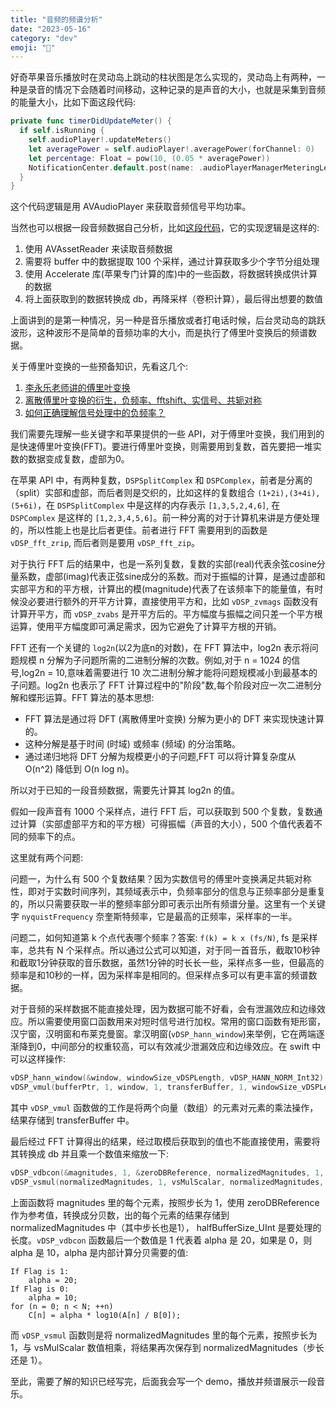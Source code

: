 ```yaml
---
title: "音频的频谱分析"
date: "2023-05-16"
category: "dev"
emoji: "🎼"
---
```


好奇苹果音乐播放时在灵动岛上跳动的柱状图是怎么实现的，灵动岛上有两种，一种是录音的情况下会随着时间移动，这种记录的是声音的大小，也就是采集到音频的能量大小，比如下面这段代码:

```swift
private func timerDidUpdateMeter() {
  if self.isRunning {
    self.audioPlayer!.updateMeters()
    let averagePower = self.audioPlayer!.averagePower(forChannel: 0)
    let percentage: Float = pow(10, (0.05 * averagePower))
    NotificationCenter.default.post(name: .audioPlayerManagerMeteringLevelDidUpdateNotification, object: self, userInfo: [audioPercentageUserInfoKey: percentage])
  }
}
```

这个代码逻辑是用 AVAudioPlayer 来获取音频信号平均功率。

当然也可以根据一段音频数据自己分析，比如[这段代码](https://github.com/bastienFalcou/SoundWave/blob/master/SoundWave/Classes/AudioContext.swift#L56)，它的实现逻辑是这样的:

1. 使用 AVAssetReader 来读取音频数据
2. 需要将 buffer 中的数据提取 100 个采样，通过计算获取多少个字节分组处理
3. 使用 Accelerate 库(苹果专门计算的库)中的一些函数，将数据转换成供计算的数据
4. 将上面获取到的数据转换成 db，再降采样（卷积计算），最后得出想要的数值

上面讲到的是第一种情况，另一种是音乐播放或者打电话时候，后台灵动岛的跳跃波形，这种波形不是简单的音频功率的大小，而是执行了傅里叶变换后的频谱数据。

关于傅里叶变换的一些预备知识，先看这几个:

1. [李永乐老师讲的傅里叶变换](https://youtu.be/0LuyxzqI3Hk?si=-bV6ThLQFU7jZmNQ)
2. [离散傅里叶变换的衍生，负频率、fftshift、实信号、共轭对称](https://zhuanlan.zhihu.com/p/376254750?utm_id=0)
3. [如何正确理解信号处理中的负频率？](https://www.zhihu.com/question/24391035)

我们需要先理解一些关键字和苹果提供的一些 API，对于傅里叶变换，我们用到的是快速傅里叶变换(FFT)。要进行傅里叶变换，则需要用到复数，首先要把一堆实数的数据变成复数，虚部为0。

在苹果 API 中，有两种复数，`DSPSplitComplex` 和 `DSPComplex`，前者是分离的（split）实部和虚部，而后者则是交织的，比如这样的复数组合 `(1+2i),(3+4i),(5+6i)`，在 `DSPSplitComplex` 中是这样的内存表示 `[1,3,5,2,4,6]`, 在 `DSPComplex` 是这样的 `[1,2,3,4,5,6]`。前一种分离的对于计算机来讲是方便处理的，所以性能上也是比后者更佳。前者进行 FFT 需要用到的函数是 `vDSP_fft_zrip`, 而后者则是要用 `vDSP_fft_zip`。

对于执行 FFT 后的结果中，也是一系列复数，复数的实部(real)代表余弦cosine分量系数，虚部(imag)代表正弦sine成分的系数。而对于振幅的计算，是通过虚部和实部平方和的平方根，计算出的模(magnitude)代表了在该频率下的能量值，有时候没必要进行额外的开平方计算，直接使用平方和，比如 `vDSP_zvmags` 函数没有计算开平方，而 `vDSP_zvabs` 是开平方后的。平方幅度与振幅之间只差一个平方根运算，使用平方幅度即可满足需求，因为它避免了计算平方根的开销。

FFT 还有一个关键的 `log2n`(以2为底n的对数)，在 FFT 算法中，log2n 表示将问题规模 n 分解为子问题所需的二进制分解的次数。例如,对于 n = 1024 的信号,log2n = 10,意味着需要进行 10 次二进制分解才能将问题规模减小到最基本的子问题。log2n 也表示了 FFT 计算过程中的"阶段"数,每个阶段对应一次二进制分解和蝶形运算。FFT 算法的基本思想:

- FFT 算法是通过将 DFT (离散傅里叶变换) 分解为更小的 DFT 来实现快速计算的。
- 这种分解是基于时间 (时域) 或频率 (频域) 的分治策略。
- 通过递归地将 DFT 分解为规模更小的子问题,FFT 可以将计算复杂度从 O(n^2) 降低到 O(n log n)。

所以对于已知的一段音频数据，需要先计算其 log2n 的值。

假如一段声音有 1000 个采样点，进行 FFT 后，可以获取到 500 个复数，复数通过计算（实部虚部平方和的平方根）可得振幅（声音的大小），500 个值代表着不同的频率下的点。

这里就有两个问题:

问题一，为什么有 500 个复数结果？因为实数信号的傅里叶变换满足共轭对称性，即对于实数时间序列，其频域表示中，负频率部分的信息与正频率部分是重复的，所以只需要获取一半的整频率部分即可表示出所有频谱分量。这里有一个关键字 `nyquistFrequency` 奈奎斯特频率，它是最高的正频率，采样率的一半。

问题二，如何知道第 k 个点代表哪个频率？答案: `f(k) = k x (fs/N)`, fs 是采样率，总共有 N 个采样点。所以通过公式可以知道，对于同一首音乐，截取10秒钟和截取1分钟获取的音乐数据，虽然1分钟的时长长一些，采样点多一些，但最高的频率是和10秒的一样，因为采样率是相同的。但采样点多可以有更丰富的频谱数据。

对于音频的采样数据不能直接处理，因为数据可能不好看，会有泄漏效应和边缘效应。所以需要使用窗口函数用来对短时信号进行加权。常用的窗口函数有矩形窗，汉宁窗，汉明窗和布莱克曼窗。拿汉明窗(`vDSP_hann_window`)来举例，它在两端逐渐降到0，中间部分的权重较高，可以有效减少泄漏效应和边缘效应。在 swift 中可以这样操作:

```swift
vDSP_hann_window(&window, windowSize_vDSPLength, vDSP_HANN_NORM_Int32)
vDSP_vmul(bufferPtr, 1, window, 1, transferBuffer, 1, windowSize_vDSPLength)
```

其中 `vDSP_vmul` 函数做的工作是将两个向量（数组）的元素对元素的乘法操作，结果存储到 transferBuffer 中。

最后经过 FFT 计算得出的结果，经过取模后获取到的值也不能直接使用，需要将其转换成 db 并且乘一个数值来缩放一下:

```swift
vDSP_vdbcon(&magnitudes, 1, &zeroDBReference, normalizedMagnitudes, 1, halfBufferSize_UInt, 1)
vDSP_vsmul(normalizedMagnitudes, 1, vsMulScalar, normalizedMagnitudes, 1, halfBufferSize_UInt)
```

上面函数将 magnitudes 里的每个元素，按照步长为 1，使用 zeroDBReference 作为参考值，转换成分贝数，出的每个元素的结果存储到 normalizedMagnitudes 中（其中步长也是1）， halfBufferSize_UInt 是要处理的长度。`vDSP_vdbcon` 函数最后一个数值是 1 代表着 alpha 是 20，如果是 0，则 alpha 是 10，alpha 是内部计算分贝需要的值:

```
If Flag is 1:
    alpha = 20;
If Flag is 0:
    alpha = 10;
for (n = 0; n < N; ++n)
    C[n] = alpha * log10(A[n] / B[0]);
```

而 `vDSP_vsmul` 函数则是将 normalizedMagnitudes 里的每个元素，按照步长为 1，与 vsMulScalar 数值相乘，将结果再次保存到 normalizedMagnitudes（步长还是 1）。

至此，需要了解的知识已经写完，后面我会写一个 demo，播放并频谱展示一段音乐。


